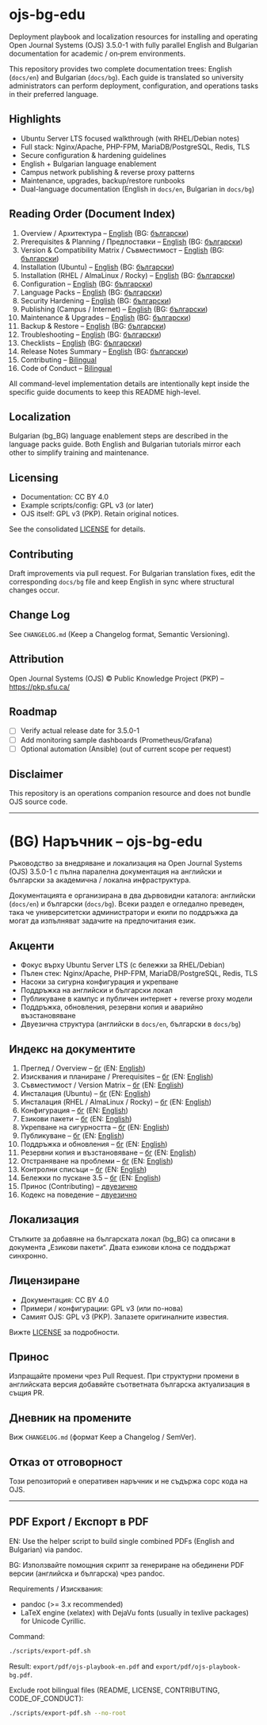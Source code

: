 # ojs-bg-edu

Deployment playbook and localization resources for installing and operating Open Journal Systems (OJS) 3.5.0-1 with fully parallel English and Bulgarian documentation for academic / on‑prem environments.

This repository provides two complete documentation trees: English (`docs/en`) and Bulgarian (`docs/bg`). Each guide is translated so university administrators can perform deployment, configuration, and operations tasks in their preferred language.

## Highlights
- Ubuntu Server LTS focused walkthrough (with RHEL/Debian notes)
- Full stack: Nginx/Apache, PHP-FPM, MariaDB/PostgreSQL, Redis, TLS
- Secure configuration & hardening guidelines
- English + Bulgarian language enablement
- Campus network publishing & reverse proxy patterns
- Maintenance, upgrades, backup/restore runbooks
- Dual-language documentation (English in `docs/en`, Bulgarian in `docs/bg`)

## Reading Order (Document Index)
1. Overview / Архитектура – [English](docs/en/overview.md) (BG: [български](docs/bg/overview.md))
2. Prerequisites & Planning / Предпоставки – [English](docs/en/prerequisites.md) (BG: [български](docs/bg/prerequisites.md))
3. Version & Compatibility Matrix / Съвместимост – [English](docs/en/version-matrix.md) (BG: [български](docs/bg/version-matrix.md))
4. Installation (Ubuntu) – [English](docs/en/install-ubuntu.md) (BG: [български](docs/bg/install-ubuntu.md))
5. Installation (RHEL / AlmaLinux / Rocky) – [English](docs/en/install-rhel.md) (BG: [български](docs/bg/install-rhel.md))
6. Configuration – [English](docs/en/configuration.md) (BG: [български](docs/bg/configuration.md))
7. Language Packs – [English](docs/en/language-packs.md) (BG: [български](docs/bg/language-packs.md))
8. Security Hardening – [English](docs/en/security-hardening.md) (BG: [български](docs/bg/security-hardening.md))
9. Publishing (Campus / Internet) – [English](docs/en/publishing-campus-network.md) (BG: [български](docs/bg/publishing-campus-network.md))
10. Maintenance & Upgrades – [English](docs/en/maintenance-upgrades.md) (BG: [български](docs/bg/maintenance-upgrades.md))
11. Backup & Restore – [English](docs/en/backup-restore.md) (BG: [български](docs/bg/backup-restore.md))
12. Troubleshooting – [English](docs/en/troubleshooting.md) (BG: [български](docs/bg/troubleshooting.md))
13. Checklists – [English](docs/en/appendix-checklists.md) (BG: [български](docs/bg/appendix-checklists.md))
14. Release Notes Summary – [English](docs/en/release-notes-3.5.md) (BG: [български](docs/bg/release-notes-3.5.md))
15. Contributing – [Bilingual](CONTRIBUTING.md)
16. Code of Conduct – [Bilingual](CODE_OF_CONDUCT.md)

All command-level implementation details are intentionally kept inside the specific guide documents to keep this README high-level.

## Localization
Bulgarian (bg_BG) language enablement steps are described in the language packs guide. Both English and Bulgarian tutorials mirror each other to simplify training and maintenance.

## Licensing
- Documentation: CC BY 4.0
- Example scripts/config: GPL v3 (or later)
- OJS itself: GPL v3 (PKP). Retain original notices.

See the consolidated [LICENSE](LICENSE) for details.

## Contributing
Draft improvements via pull request. For Bulgarian translation fixes, edit the corresponding `docs/bg` file and keep English in sync where structural changes occur.

## Change Log
See `CHANGELOG.md` (Keep a Changelog format, Semantic Versioning).

## Attribution
Open Journal Systems (OJS) © Public Knowledge Project (PKP) – https://pkp.sfu.ca/

## Roadmap
- [ ] Verify actual release date for 3.5.0-1
- [ ] Add monitoring sample dashboards (Prometheus/Grafana)
- [ ] Optional automation (Ansible) (out of current scope per request)

## Disclaimer
This repository is an operations companion resource and does not bundle OJS source code.

---

# (BG) Наръчник – ojs-bg-edu

Ръководство за внедряване и локализация на Open Journal Systems (OJS) 3.5.0-1 с пълна паралелна документация на английски и български за академична / локална инфраструктура.

Документацията е организирана в два дървовидни каталога: английски (`docs/en`) и български (`docs/bg`). Всеки раздел е огледално преведен, така че университетски администратори и екипи по поддръжка да могат да изпълняват задачите на предпочитания език.

## Акценти
- Фокус върху Ubuntu Server LTS (с бележки за RHEL/Debian)
- Пълен стек: Nginx/Apache, PHP-FPM, MariaDB/PostgreSQL, Redis, TLS
- Насоки за сигурна конфигурация и укрепване
- Поддръжка на английски и български локал
- Публикуване в кампус и публичен интернет + reverse proxy модели
- Поддръжка, обновления, резервни копия и аварийно възстановяване
- Двуезична структура (английски в `docs/en`, български в `docs/bg`)

## Индекс на документите
1. Преглед / Overview – [бг](docs/bg/overview.md) (EN: [English](docs/en/overview.md))
2. Изисквания и планиране / Prerequisites – [бг](docs/bg/prerequisites.md) (EN: [English](docs/en/prerequisites.md))
3. Съвместимост / Version Matrix – [бг](docs/bg/version-matrix.md) (EN: [English](docs/en/version-matrix.md))
4. Инсталация (Ubuntu) – [бг](docs/bg/install-ubuntu.md) (EN: [English](docs/en/install-ubuntu.md))
5. Инсталация (RHEL / AlmaLinux / Rocky) – [бг](docs/bg/install-rhel.md) (EN: [English](docs/en/install-rhel.md))
6. Конфигурация – [бг](docs/bg/configuration.md) (EN: [English](docs/en/configuration.md))
7. Езикови пакети – [бг](docs/bg/language-packs.md) (EN: [English](docs/en/language-packs.md))
8. Укрепване на сигурността – [бг](docs/bg/security-hardening.md) (EN: [English](docs/en/security-hardening.md))
9. Публикуване – [бг](docs/bg/publishing-campus-network.md) (EN: [English](docs/en/publishing-campus-network.md))
10. Поддръжка и обновления – [бг](docs/bg/maintenance-upgrades.md) (EN: [English](docs/en/maintenance-upgrades.md))
11. Резервни копия и възстановяване – [бг](docs/bg/backup-restore.md) (EN: [English](docs/en/backup-restore.md))
12. Отстраняване на проблеми – [бг](docs/bg/troubleshooting.md) (EN: [English](docs/en/troubleshooting.md))
13. Контролни списъци – [бг](docs/bg/appendix-checklists.md) (EN: [English](docs/en/appendix-checklists.md))
14. Бележки по пускане 3.5 – [бг](docs/bg/release-notes-3.5.md) (EN: [English](docs/en/release-notes-3.5.md))
15. Принос (Contributing) – [двуезично](CONTRIBUTING.md)
16. Кодекс на поведение – [двуезично](CODE_OF_CONDUCT.md)

## Локализация
Стъпките за добавяне на българската локал (bg_BG) са описани в документа „Езикови пакети“. Двата езикови клона се поддържат синхронно.

## Лицензиране
- Документация: CC BY 4.0
- Примери / конфигурации: GPL v3 (или по-нова)
- Самият OJS: GPL v3 (PKP). Запазете оригиналните известия.

Вижте [LICENSE](LICENSE) за подробности.

## Принос
Изпращайте промени чрез Pull Request. При структурни промени в английската версия добавяйте съответната българска актуализация в същия PR.

## Дневник на промените
Виж `CHANGELOG.md` (формат Keep a Changelog / SemVer).

## Отказ от отговорност
Този репозиторий е оперативен наръчник и не съдържа сорс кода на OJS.

---

## PDF Export / Експорт в PDF

EN: Use the helper script to build single combined PDFs (English and Bulgarian) via pandoc.

BG: Използвайте помощния скрипт за генериране на обединени PDF версии (английска и българска) чрез pandoc.

Requirements / Изисквания:
- pandoc (>= 3.x recommended)
- LaTeX engine (xelatex) with DejaVu fonts (usually in texlive packages) for Unicode Cyrillic.

Command:
```bash
./scripts/export-pdf.sh
```

Result: `export/pdf/ojs-playbook-en.pdf` and `export/pdf/ojs-playbook-bg.pdf`.

Exclude root bilingual files (README, LICENSE, CONTRIBUTING, CODE_OF_CONDUCT):
```bash
./scripts/export-pdf.sh --no-root
```
